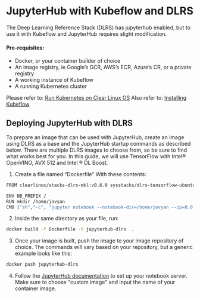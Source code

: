 # JupyterHub with Kubeflow and DLRS

The Deep Learning Reference Stack (DLRS) has jupyterhub enabled, but to use it with Kubeflow and JupyterHub requires slight modification.

#### Pre-requisites:

* Docker, or your container builder of choice
* An image registry, ie Google’s GCR, AWS’s ECR, Azure’s CR, or a private registry
* A working instance of Kubeflow
* A running Kubernetes cluster

Please refer to: [Run Kubernetes on Clear Linux OS](https://clearlinux.org/documentation/clear-linux/tutorials/kubernetes)
Also refer to: [Installing Kubeflow](https://www.kubeflow.org/docs/started/getting-started)


## Deploying JupyterHub with DLRS
To prepare an image that can be used with JupyterHub, create an image using DLRS as a base and the JupyterHub startup commands as described below. There are multiple DLRS images to choose from, so be sure to find what works best for you. In this guide, we will use TensorFlow with Intel® OpenVINO, AVX 512 and Intel ® DL Boost.

1. Create a file named “Dockerfile” With these contents:

```bash
FROM clearlinux/stacks-dlrs-mkl:v0.6.0 sysstacks/dlrs-tensorflow-ubuntu:v0.9.0

ENV NB_PREFIX /
RUN mkdir /home/jovyan
CMD ["sh","-c", "jupyter notebook --notebook-dir=/home/jovyan --ip=0.0.0.0 --no-browser --allow-root --port=8888     --NotebookApp.token='' --NotebookApp.password='' --NotebookApp.allow_origin='*' --NotebookApp.base_url=${NB_PREFIX}"]
```

2. Inside the same directory as your file, run:

```bash
docker build -f Dockerfile -t jupyterhub-dlrs  .
```

3. Once your image is built, push the image to your image repository of choice. The commands will vary based on your repository, but a generic example looks like this:

```bash
docker push jupyterhub-dlrs
```

4. Follow the [JupyterHub documentation](https://www.kubeflow.org/docs/notebooks/setup/#install-kubeflow-and-open-the-kubeflow-ui) to set up your notebook server. Make sure to choose "custom image" and input the name of your container image.
